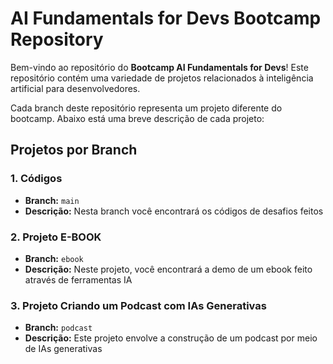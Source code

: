 # AI Fundamentals for Devs Bootcamp Repository

Bem-vindo ao repositório do **Bootcamp AI Fundamentals for Devs**! Este repositório contém uma variedade de projetos relacionados à inteligência artificial para desenvolvedores.

Cada branch deste repositório representa um projeto diferente do bootcamp. Abaixo está uma breve descrição de cada projeto:

## Projetos por Branch

### 1. Códigos

- **Branch:** `main`
- **Descrição:** Nesta branch você encontrará os códigos de desafios feitos

### 2. Projeto E-BOOK

- **Branch:** `ebook`
- **Descrição:** Neste projeto, você encontrará a demo de um ebook feito através de ferramentas IA

### 3. Projeto Criando um Podcast com IAs Generativas

- **Branch:** `podcast`
- **Descrição:** Este projeto envolve a construção de um podcast por meio de IAs generativas


